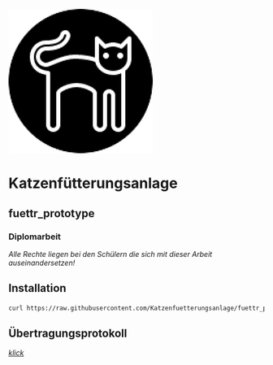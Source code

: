 ![Logo](https://github.com/Katzenfuetterungsanlage/fuettr_prototype/blob/master/Logo.png)

# Katzenfütterungsanlage

## fuettr_prototype

### Diplomarbeit

*Alle Rechte liegen bei den Schülern die sich mit dieser Arbeit auseinandersetzen!*

## Installation

<!-- ```bash
curl -sL https://deb.nodesource.com/setup_8.x | sudo -E bash -
```
```bash
sudo apt install -y git
``` -->

```bash
curl https://raw.githubusercontent.com/Katzenfuetterungsanlage/fuettr_prototype/master/install | bash
```

## Übertragungsprotokoll

[*klick*](https://github.com/Katzenfuetterungsanlage/fuettr_prototype/tree/master/Uebertragungsprotokoll#Übertragungsprotokoll)
